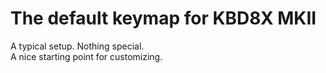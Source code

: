 # The default keymap for KBD8X MKII

A typical setup. Nothing special.  
A nice starting point for customizing.
